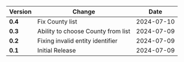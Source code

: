 | Version | Change | Date |
| --- | --- | --- |
| **0.4** | Fix County list | 2024-07-10 |
| **0.3** | Ability to choose County from list | 2024-07-09 |
| **0.2** | Fixing invalid entity identifier | 2024-07-09 |
| **0.1** | Initial Release | 2024-07-09 |
